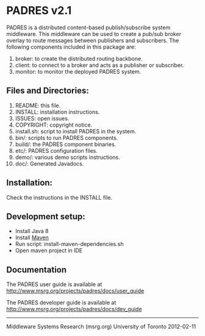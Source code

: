 PADRES v2.1
===========

PADRES is a distributed content-based publish/subscribe system 
middleware. This middleware can be used to create a pub/sub broker 
overlay to route messages between publishers and subscribers. The
following components included in this package are:

1. broker: to create the distributed routing backbone.
2. client: to connect to a broker and acts as a publisher or subscriber. 
3. monitor: to monitor the deployed PADRES system.


Files and Directories:
---------------------
1. README: this file.
2. INSTALL: installation instructions.
2. ISSUES: open issues.
3. COPYRIGHT: copyright notice.
4. install.sh: script to install PADRES in the system.
5. bin/: scripts to run PADRES components. 
6. build/: the PADRES component binaries. 
7. etc/: PADRES configuration files.
8. demo/: various demo scripts instructions.
9. doc/: Generated Javadocs.


Installation:
-------------
Check the instructions in the INSTALL file.


Development setup:
------------------
- Install Java 8
- Install [Maven](http://maven.apache.org/install.html)
- Run script: install-maven-dependencies.sh
- Open maven project in IDE


Documentation
-------------
The PADRES user guide is available at
http://www.msrg.org/projects/padres/docs/user_guide

The PADRES developer guide is available at 
http://www.msrg.org/projects/padres/docs/dev_guide


--------------------------------------------------------------------
Middleware Systems Research  (msrg.org)
University of Toronto
2012-02-11
